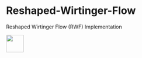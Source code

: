 # Reshaped-Wirtinger-Flow
Reshaped Wirtinger Flow (RWF) Implementation

<a href="url"><img src="http://github.com/soominkwon/Reshaped-Wirtinger_Flow/rwf_example.png" align="left" height="48" width="48" ></a>


